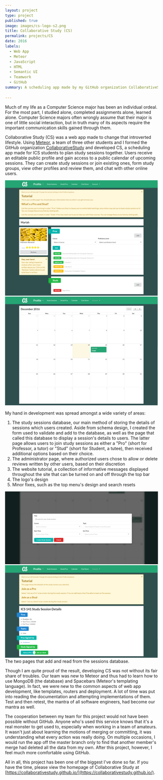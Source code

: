 ```yaml
---
layout: project
type: project
published: true
image: images/cs-logo-s2.png
title: Collaborative Study (CS)
permalink: projects/CS
date: 2016
labels:
  - Web App
  - Meteor
  - JavaScript
  - HTML
  - Semantic UI
  - Teamwork
  - GitHub
summary: A scheduling app made by my GitHub organization CollaborativeStudy as a project for software engineering.

---
```


Much of my life as a Computer Science major has been an individual ordeal. For the most part, I studied alone, completed assignments alone, learned alone. Computer Science majors often wrongly assume that their major is one of little social interaction, but in truth many of its aspects require the important communication skills gained through them.

Collaborative Study (CS) was a web app made to change that introverted lifestyle. Using [Meteor](https://www.meteor.com/), a team of three other students and I formed the GitHub organization [CollaborativeStudy](https://collaborativestudy.github.io/) and developed CS, a scheduling app made for ICS students to plan study sessions together. Users receive an editable public profile and gain access to a public calendar of upcoming sessions. They can create study sessions or join existing ones, form study groups, view other profiles and review them, and chat with other online users.

<div class="ui medium images">
  <img class="ui image" src="../images/cs-profile.png">
  <img class="ui image" src="../images/cs-my-calendar.png">
</div>

My hand in development was spread amongst a wide variety of areas:
1. The study sessions database, our main method of storing the details of sessions which users created. Aside from schema design, I created the form used to validate and add to the database, as well as the page that called this database to display a session's details to users. The latter page allows users to join study sessions as either a "Pro" (short for Professor, a tutor) or "Stud" (short for Student, a tutee), then received additional options based on their choice.
2. The administrator page, where authorized users chose to allow or delete reviews written by other users, based on their discretion
3. The website tutorial, a collection of informative messages displayed throughout the site that can be turned on and off through the top bar
4. The logo's design
5. Minor fixes, such as the top menu's design and search resets

<div class="ui big images">
  <img class="ui image" src="../images/cs-create-study-session.png">
  <img class="ui image" src="../images/cs-study-session-details.png">
</div>
The two pages that add and read from the sessions database.

Though I am quite proud of the result, developing CS was not without its fair share of troubles. Our team was new to Meteor and thus had to learn how to use MongoDB (the database) and Spacebars (Meteor's templating language). In fact, we were new to the common aspects of web app development, like templates, routers and deployment. A lot of time was put into reading the documentation and attempting implementations of them. Test and then retest, the mantra of all software engineers, had become our mantra as well.

The cooperation between my team for this project would not have been possible without GitHub. Anyone who's used this service knows that it's a real monster to get used to, especially when working in a team of amateurs. It wasn't just about learning the motions of merging or committing, it was understanding what every action was really doing. On multiple occasions, I would run the app off the master branch only to find that another member's merge had deleted all the data from my own. After this project, however, I feel much more comfortable using GitHub.

All in all, this project has been one of the biggest I've done so far. If you have the time, please view the homepage of Collaborative Study at [https://collaborativestudy.github.io/](https://collaborativestudy.github.io/).


